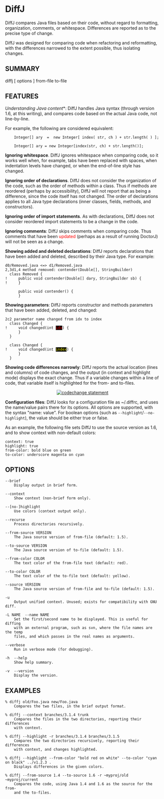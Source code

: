 DiffJ
=====

DiffJ compares Java files based on their code, without regard to formatting,
organization, comments, or whitespace. Differences are reported as to the
precise type of change.

DiffJ was designed for comparing code when refactoring and reformatting,
with the differences narrowed to the extent possible, thus isolating changes.


SUMMARY
-------

diffj [ options ] from-file to-file

FEATURES
--------

*Understanding Java content**: DiffJ handles Java syntax (through version 1.6,
at this writing), and compares code based on the actual Java code, not
line-by-line.

For example, the following are considered equivalent:

<pre><code>    Integer[] ary  =  new Integer[ index( str, ch ) + str.length( ) ];
    
    Integer[] ary = new Integer[index(str, ch) + str.length()];
</code></pre>

**Ignoring whitespace**. DiffJ ignores whitespace when comparing code, so it
works well when, for example, tabs have been replaced with spaces, when
indentation levels have changed, or when the end-of-line style has changed.

**Ignoring order of declarations**. DiffJ does not consider the organization of
the code, such as the order of methods within a class. Thus if methods are
reordered (perhaps by accessibility), DiffJ will not report that as being a
difference, since the code itself has not changed. The order of declarations
applies to all Java type declarations (inner classes, fields, methods, and
constructors).

**Ignoring order of import statements**. As with declarations, DiffJ does not
consider reordered import statements to be a change in the code.

**Ignoring comments**: DiffJ skips comments when comparing code. Thus comments
that have been <font color="red">updated</font> (perhaps as a result of running DoctorJ) will not be seen
as a change.

**Showing added and deleted declarations**: DiffJ reports declarations that have
been added and deleted, described by their Java type. For example:

<pre><code>d0/Removed.java <=> d1/Removed.java
2,3d1,4 method removed: contender(Double[], StringBuilder)
  class Removed {
!     public <span class="s0">void contender(Double[] dary, StringBuilder sb) {</span>
!     <span class="p">}</span>
  
      public void contender() {
      }
</code></pre>

**Showing parameters**: DiffJ reports constructor and methods parameters that have
been added, deleted, and changed:

<pre><code>2c2 parameter name changed from idx to index
  class Changed {
!     void changed(int <span style="color: red; background: black">idx</span>) {
      }
  }

  class Changed {
!     void changed(int <span style="color: yellow; background: black">index</span>) {
      }
  }
</code></pre>

**Showing code differences narrowly**: DiffJ reports the actual location (lines
and columns) of code changes, and the output (in context and highlight mode)
displays the exact change. Thus if a variable changes within a line of code,
that variable itself is highlighted for the from- and to-files.

<p>
<center>
    <a href="https://github.com/jeugenepace/diffj/raw/7a93ee2fbfe01ba6a0f2a8193d356cc4f8b53f23/src/site/resources/img/diffj-codechange-statement.png" target="_blank">
    <img src="https://github.com/jeugenepace/diffj/raw/7a93ee2fbfe01ba6a0f2a8193d356cc4f8b53f23/src/site/resources/img/diffj-codechange-statement.png"
    alt="codechange statement" style="max-width:100%; float: center"/></a></p>
</center>
</p>

**Configuration files**: DiffJ looks for a configuration file as ~/.diffrc, and
uses the name/value pairs there for its options. All options are supported, with
the syntax "name: value". For boolean options (such as
`--highlight`/`--no-highlight`), the value should be either true or false.

As an example, the following file sets DiffJ to use the source version as 1.6,
and to show context with non-default colors:

    context: true
    highlight: true
    from-color: bold blue on green
    to-color: underscore magenta on cyan

OPTIONS
-------

    --brief   
        Display output in brief form.

    --context
        Show context (non-brief form only).

    --[no-]highlight
        Use colors (context output only).

    --recurse
        Process directories recursively.

    --from-source VERSION
        The Java source version of from-file (default: 1.5).

    --to-source VERSION
        The Java source version of to-file (default: 1.5).

    --from-color COLOR
        The text color of the from-file text (default: red).

    --to-color COLOR
        The text color of the to-file text (default: yellow).

    --source VERSION
        The Java source version of from-file and to-file (default: 1.5).

    -u
        Output unified context. Unused; exists for compatibility with GNU diff.

    -L NAME  --name NAME
        Set the first/second name to be displayed. This is useful for diffing
        with an external program, such as svn, where the file names are the temp
        files, and which passes in the real names as arguments.

    --verbose
        Run in verbose mode (for debugging).

    -h  --help
        Show help summary.

    -v  --version
        Display the version.

EXAMPLES
--------

    % diffj old/Foo.java new/Foo.java
        Compares the two files, in the brief output format.

    % diffj --context branches/3.1.4 trunk
        Compares the files in the two directories, reporting their differences
        with context.

    % diffj --highlight -r branches/3.1.4 branches/3.1.5
        Compares the two directories recursively, reporting their differences
        with context, and changes highlighted.

    % diffj --highlight --from-color "bold red on white" --to-color "cyan on black" ../v1.2.3 .
        Displays differences in the given colors.

    % diffj --from-source 1.4 --to-source 1.6 -r ~myproj/old ~myproj/current
        Compares the code, using Java 1.4 and 1.6 as the source for the from-
        and the to-files.
